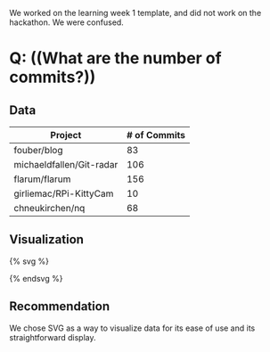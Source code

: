 We worked on the learning week 1 template, and did not work on the hackathon. We were confused.
# Q: ((What are the number of commits?))

## Data

| Project | # of Commits |
| -- | -- |
| fouber/blog | 83 |
| michaeldfallen/Git-radar | 106 |
| flarum/flarum | 156 |
| girliemac/RPi-KittyCam | 10 |
| chneukirchen/nq | 68 |

## Visualization

{% svg %}

<!-- a barchart -->
<rect x="0" width="20" height="20" style="fill:rgb(0,0,255);stroke-width:3;stroke:rgb(0,0,0)" />
<rect x="30" width="20" height="25" style="fill:rgb(0,0,255);stroke-width:3;stroke:rgb(0,0,0)" />
<rect x="60" width="20" height="37" style="fill:rgb(0,0,255);stroke-width:3;stroke:rgb(0,0,0)" />
<rect x="90" width="20" height="14" style="fill:rgb(0,0,255);stroke-width:3;stroke:rgb(0,0,0)" />
<rect x="120" width="20" height="3" style="fill:rgb(0,0,255);stroke-width:3;stroke:rgb(0,0,0)" />
<rect x="150" width="20" height="16" style="fill:rgb(0,0,255);stroke-width:3;stroke:rgb(0,0,0)" />

{% endsvg %}


## Recommendation

We chose SVG as a way to visualize data for its ease of use and its straightforward display. 
